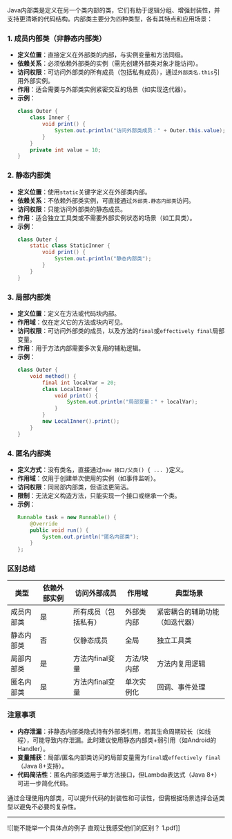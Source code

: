 Java内部类是定义在另一个类内部的类，它们有助于逻辑分组、增强封装性，并支持更清晰的代码结构。内部类主要分为四种类型，各有其特点和应用场景：

### 1. **成员内部类（非静态内部类）**
   - **定义位置**：直接定义在外部类的内部，与实例变量和方法同级。
   - **依赖关系**：必须依赖外部类的实例（需先创建外部类对象才能访问）。
   - **访问权限**：可访问外部类的所有成员（包括私有成员），通过`外部类名.this`引用外部实例。
   - **作用**：适合需要与外部类实例紧密交互的场景（如实现迭代器）。
   - **示例**：
     ```java
     class Outer {
         class Inner {
             void print() {
                 System.out.println("访问外部类成员：" + Outer.this.value);
             }
         }
         private int value = 10;
     }
     ```

### 2. **静态内部类**
   - **定义位置**：使用`static`关键字定义在外部类内部。
   - **依赖关系**：不依赖外部类实例，可直接通过`外部类.静态内部类`访问。
   - **访问权限**：只能访问外部类的静态成员。
   - **作用**：适合独立工具类或不需要外部实例状态的场景（如工具类）。
   - **示例**：
     ```java
     class Outer {
         static class StaticInner {
             void print() {
                 System.out.println("静态内部类");
             }
         }
     }
     ```

### 3. **局部内部类**
   - **定义位置**：定义在方法或代码块内部。
   - **作用域**：仅在定义它的方法或块内可见。
   - **访问权限**：可访问外部类的成员，以及方法的`final`或`effectively final`局部变量。
   - **作用**：用于方法内部需要多次复用的辅助逻辑。
   - **示例**：
     ```java
     class Outer {
         void method() {
             final int localVar = 20;
             class LocalInner {
                 void print() {
                     System.out.println("局部变量：" + localVar);
                 }
             }
             new LocalInner().print();
         }
     }
     ```

### 4. **匿名内部类**
   - **定义方式**：没有类名，直接通过`new 接口/父类() { ... }`定义。
   - **作用域**：仅用于创建单次使用的实例（如事件监听）。
   - **访问权限**：同局部内部类，但语法更简洁。
   - **限制**：无法定义构造方法，只能实现一个接口或继承一个类。
   - **示例**：
     ```java
     Runnable task = new Runnable() {
         @Override
         public void run() {
             System.out.println("匿名内部类");
         }
     };
     ```

### **区别总结**
| 类型           | 依赖外部实例 | 访问外部成员       | 作用域           | 典型场景                     |
|----------------|--------------|--------------------|------------------|----------------------------|
| 成员内部类     | 是           | 所有成员（包括私有）| 外部类内部       | 紧密耦合的辅助功能（如迭代器）|
| 静态内部类     | 否           | 仅静态成员         | 全局             | 独立工具类                 |
| 局部内部类     | 是           | 方法内final变量    | 方法/块内部      | 方法内复用逻辑             |
| 匿名内部类     | 是           | 方法内final变量    | 单次实例化       | 回调、事件处理             |

### **注意事项**
- **内存泄漏**：非静态内部类隐式持有外部类引用，若其生命周期较长（如线程），可能导致内存泄漏。此时建议使用静态内部类+弱引用（如Android的Handler）。
- **变量捕获**：局部/匿名内部类访问的局部变量需为`final`或`effectively final`（Java 8+支持）。
- **代码简洁性**：匿名内部类适用于单方法接口，但Lambda表达式（Java 8+）可进一步简化代码。

通过合理使用内部类，可以提升代码的封装性和可读性，但需根据场景选择合适类型以避免不必要的复杂性。



--------------------------------------------------------------------------
![[能不能举一个具体点的例子 直观让我感受他们的区别？ 1.pdf]]



